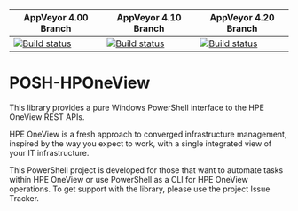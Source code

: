 AppVeyor 4.00 Branch | AppVeyor 4.10 Branch | AppVeyor 4.20 Branch
-------------------- | -------------------- | ---------------------
[![Build status](https://ci.appveyor.com/api/projects/status/n4btdae2oaua0bra?svg=true)](https://ci.appveyor.com/project/ChrisLynchHPE/posh-hponeview-cskif) | [![Build status](https://ci.appveyor.com/api/projects/status/ubd52rrmholhuuwa?svg=true)](https://ci.appveyor.com/project/ChrisLynchHPE/posh-hponeview-0fpb0) | [![Build status](https://ci.appveyor.com/api/projects/status/fxl9dobgborusp1r?svg=true)](https://ci.appveyor.com/project/ChrisLynchHPE/posh-hponeview-vhpsr)


POSH-HPOneView
==============

This library provides a pure Windows PowerShell interface to the HPE OneView REST APIs.

 HPE OneView is a fresh approach to converged infrastructure management, inspired by the way you expect to work, with a single integrated view of your IT infrastructure.

 This PowerShell project is developed for those that want to automate tasks within HPE OneView or use PowerShell as a CLI for HPE OneView operations. To get support with the library, please use the project Issue Tracker.
